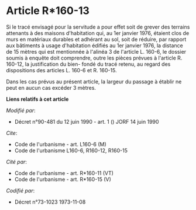 # Article R*160-13

Si le tracé envisagé pour la servitude a pour effet soit de grever des terrains attenants à des maisons d'habitation qui, au
1er janvier 1976, étaient clos de murs en matériaux durables et adhérant au sol, soit de réduire, par rapport aux bâtiments à
usage d'habitation édifiés au 1er janvier 1976, la distance de 15 mètres qui est mentionnée à l'alinéa 3 de l'article L.
160-6, le dossier soumis à enquête doit comprendre, outre les pièces prévues à l'article R. 160-12, la justification du bien-
fondé du tracé retenu, au regard des dispositions des articles L. 160-6 et R. 160-15.

Dans les cas prévus au présent article, la largeur du passage à établir ne peut en aucun cas excéder 3 mètres.

**Liens relatifs à cet article**

_Modifié par_:

  - Décret n°90-481 du 12 juin 1990 - art. 1 () JORF 14 juin 1990

_Cite_:

  - Code de l'urbanisme - art. L160-6 (M)
  - Code de l'urbanisme L160-6, R160-12, R160-15

_Cité par_:

  - Code de l'urbanisme - art. R*160-11 (VT)
  - Code de l'urbanisme - art. R*160-15 (V)

_Codifié par_:

  - Décret n°73-1023 1973-11-08
